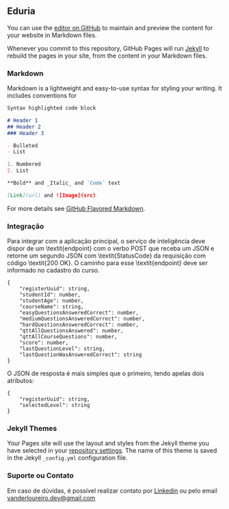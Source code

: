 ## Eduria

You can use the [editor on GitHub](https://github.com/vanderloureiro/eduria/edit/gh-pages/index.md) to maintain and preview the content for your website in Markdown files.

Whenever you commit to this repository, GitHub Pages will run [Jekyll](https://jekyllrb.com/) to rebuild the pages in your site, from the content in your Markdown files.

### Markdown

Markdown is a lightweight and easy-to-use syntax for styling your writing. It includes conventions for

```markdown
Syntax highlighted code block

# Header 1
## Header 2
### Header 3

- Bulleted
- List

1. Numbered
2. List

**Bold** and _Italic_ and `Code` text

[Link](url) and ![Image](src)
```

For more details see [GitHub Flavored Markdown](https://guides.github.com/features/mastering-markdown/).

### Integração

Para integrar com a aplicação principal, o serviço de inteligência deve dispor de um \textit{endpoint} com o verbo POST que receba um JSON e retorne um segundo JSON com \textit{StatusCode} da requisição com código \textit{200 OK}. O caminho para esse \textit{endpoint} deve ser informado no cadastro do curso.

```
{
    "registerUuid": string,
    "studentId": number,
    "studentAge": number,
    "courseName": string,
    "easyQuestionsAnsweredCorrect": number,
    "mediumQuestionsAnsweredCorrect": number,
    "hardQuestionsAnsweredCorrect": number,
    "qttAllQuestionsAnswered": number,
    "qttAllCourseQuestions": number,
    "score": number,
    "lastQuestionLevel": string,
    "lastQuestionWasAnsweredCorrect": string
}
```

O JSON de resposta é mais simples que o primeiro, tendo apelas dois atributos:

```
{
    "registerUuid": string,
    "selectedLevel": string
}
```

### Jekyll Themes

Your Pages site will use the layout and styles from the Jekyll theme you have selected in your [repository settings](https://github.com/vanderloureiro/eduria/settings). The name of this theme is saved in the Jekyll `_config.yml` configuration file.

### Suporte ou Contato

Em caso de dúvidas, é possível realizar contato por [Linkedin](https://www.linkedin.com/in/vanderloureiro/) ou pelo email vanderloureiro.dev@gmail.com
